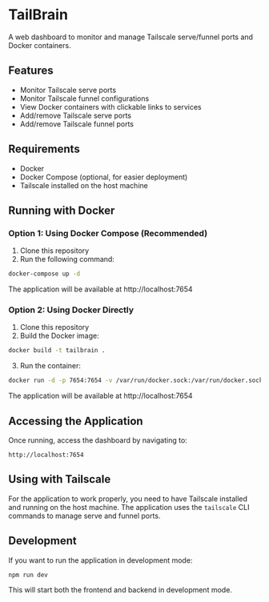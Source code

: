 # TailBrain

A web dashboard to monitor and manage Tailscale serve/funnel ports and Docker containers.

## Features

- Monitor Tailscale serve ports
- Monitor Tailscale funnel configurations
- View Docker containers with clickable links to services
- Add/remove Tailscale serve ports
- Add/remove Tailscale funnel ports

## Requirements

- Docker
- Docker Compose (optional, for easier deployment)
- Tailscale installed on the host machine

## Running with Docker

### Option 1: Using Docker Compose (Recommended)

1. Clone this repository
2. Run the following command:

```bash
docker-compose up -d
```

The application will be available at http://localhost:7654

### Option 2: Using Docker Directly

1. Clone this repository
2. Build the Docker image:

```bash
docker build -t tailbrain .
```

3. Run the container:

```bash
docker run -d -p 7654:7654 -v /var/run/docker.sock:/var/run/docker.sock:ro --name tailbrain tailbrain
```

The application will be available at http://localhost:7654

## Accessing the Application

Once running, access the dashboard by navigating to:

```
http://localhost:7654
```

## Using with Tailscale

For the application to work properly, you need to have Tailscale installed and running on the host machine. The application uses the `tailscale` CLI commands to manage serve and funnel ports.

## Development

If you want to run the application in development mode:

```bash
npm run dev
```

This will start both the frontend and backend in development mode.
